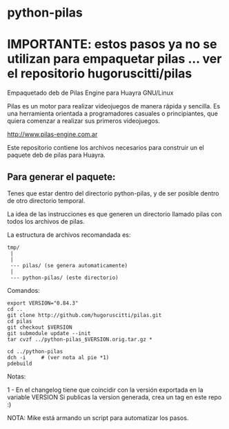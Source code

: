 python-pilas
============ 

IMPORTANTE: estos pasos ya no se utilizan para empaquetar pilas ... ver el repositorio hugoruscitti/pilas
=========================================================================================================




Empaquetado deb de Pilas Engine para Huayra GNU/Linux

Pilas es un motor para realizar videojuegos de manera rápida y sencilla. 
Es una herramienta orientada a programadores casuales o principiantes, 
que quiera comenzar a realizar sus primeros videojuegos. 

http://www.pilas-engine.com.ar

Este repositorio contiene los archivos necesarios para construir un el paquete deb de pilas para Huayra.

## Para generar el paquete: ##

Tenes que estar dentro del directorio python-pilas, y de ser
posible dentro de otro directorio temporal.

La idea de las instrucciones es que generen un directorio
llamado pilas con todos los archivos de pilas.

La estructura de archivos recomandada es:

    tmp/
     |
     |
     --- pilas/ (se genera automaticamente)   
     |
     --- python-pilas/ (este directorio)

Comandos:

    export VERSION="0.84.3"
    cd ..
    git clone http://github.com/hugoruscitti/pilas.git
    cd pilas
    git checkout $VERSION
    git submodule update --init
    tar cvzf ../python-pilas_$VERSION.orig.tar.gz *

    cd ../python-pilas
    dch -i     # (ver nota al pie *1)
    pdebuild


Notas:

1 - En el changelog tiene que coincidir con la versión exportada
en la variable VERSION
Si publicas la version generada, crea un tag en este repo :)

NOTA: Mike está armando un script para automatizar los pasos.
